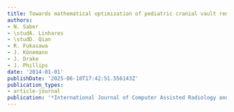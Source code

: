 ```yaml
---
title: Towards mathematical optimization of pediatric cranial vault remodeling
authors:
- N. Saber
- \studA. Linhares
- \studD. Qian
- R. Fukasawa
- J. Könemann
- J. Drake
- J. Phillips
date: '2014-01-01'
publishDate: '2025-06-18T17:42:51.556143Z'
publication_types:
- article-journal
publication: '*International Journal of Computer Assisted Radiology and Surgery*'
---
```

